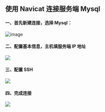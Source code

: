 ## 使用 Navicat 连接服务端 Mysql

#### 一、首先新建连接，选择 Mysql：

![image](https://github.com/jianm-xs/Tiktok/blob/main/%E6%95%B0%E6%8D%AE%E5%BA%93%E8%AE%BE%E8%AE%A1/Img/Navicat%20%E8%BF%9E%E6%8E%A5%20Mysql202205132111.png?raw=true)

#### 二、配置基本信息，主机填服务端 IP 地址

![](https://github.com/jianm-xs/Tiktok/blob/main/%E6%95%B0%E6%8D%AE%E5%BA%93%E8%AE%BE%E8%AE%A1/Img/Navicat%20%E8%BF%9E%E6%8E%A5%20Mysql202205132114.png?raw=true)

#### 三、配置 SSH

![](https://github.com/jianm-xs/Tiktok/blob/main/%E6%95%B0%E6%8D%AE%E5%BA%93%E8%AE%BE%E8%AE%A1/Img/Navicat%20%E8%BF%9E%E6%8E%A5%20Mysql202205132116.png?raw=true)

#### 四、完成连接

![](https://github.com/jianm-xs/Tiktok/blob/main/%E6%95%B0%E6%8D%AE%E5%BA%93%E8%AE%BE%E8%AE%A1/Img/Navicat%20%E8%BF%9E%E6%8E%A5%20Mysql202205132117.png?raw=true)